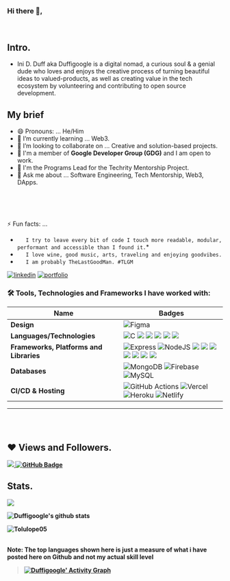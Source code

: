 ### Hi there  👋, 
<br />

## Intro.
  - Ini D. Duff <Caleb/> aka Duffigoogle is a digital nomad, a curious soul & a genial dude who loves and enjoys the creative process of turning beautiful ideas to valued-products, as well as creating value in the tech ecosystem by volunteering and contributing to open source development. 


## My brief

- 😄 Pronouns: ... He/Him
- 🌱 I’m currently learning ... Web3.
- 👯 I’m looking to collaborate on ... Creative and solution-based projects.
- 🔭 I'm a member of **Google Developer Group (GDG)** and I am open to work.
- 🔭 I'm the Programs Lead for the Techrity Mentorship Project. 
- 💬 Ask me about ... Software Engineering, Tech Mentorship, Web3, DApps. 
<br>
<br>
<br>


⚡ Fun facts: ... 
* &nbsp;&nbsp;&nbsp;&nbsp; ```I try to leave every bit of code I touch more readable, modular, performant and accessible than I found it.```*
* &nbsp;&nbsp;&nbsp;&nbsp; ```I love wine, good music, arts, traveling and enjoying goodvibes.``` 
* &nbsp;&nbsp;&nbsp;&nbsp; ```I am probably TheLastGoodMan. #TLGM``` 

[![linkedin](https://img.shields.io/badge/linkedin-0A66C2?style=for-the-badge&logo=linkedin&logoColor=white)](https://www.linkedin.com/in/https://www.linkedin.com/in/duffcaleb/)
[![portfolio](https://img.shields.io/badge/my_portfolio-000?style=for-the-badge&logo=ko-fi&logoColor=white)](http://http://duffigoogle-techfolio.vercel.app/)


### 🛠 Tools, Technologies and Frameworks I have worked with:

Name | Badges
--- | --- 
**Design**  |  ![Figma](https://img.shields.io/badge/figma-%23F24E1E.svg?style=for-the-badge&logo=figma&logoColor=white) 
**Languages/Technologies**  | ![C](https://img.shields.io/badge/c-%2300599C.svg?style=for-the-badge&logo=c&logoColor=white)  <img src="https://img.shields.io/badge/-TYPESCRIPT-3178C6?&style=for-the-badge&logo=Typescript&logoColor=white" />  <img src="https://img.shields.io/badge/JavaScript-323330?style=for-the-badge&logo=javascript&logoColor=F7DF1E" /> <img src="https://img.shields.io/badge/CSS3-1572B6?style=for-the-badge&logo=css3&logoColor=white" />  <img src="https://img.shields.io/badge/HTML5-E34F26?style=for-the-badge&logo=html5&logoColor=white" />  <img src="https://img.shields.io/badge/-PYTHON-3776AB?&style=for-the-badge&logo=python&logoColor=white" />
**Frameworks, Platforms and Libraries** | ![Express](https://img.shields.io/badge/Express-000?style=for-the-badge&logo=express&logoColor=white) ![NodeJS](https://img.shields.io/badge/node.js-6DA55F?style=for-the-badge&logo=node.js&logoColor=white) <img src="https://img.shields.io/badge/Bootstrap-563D7C?style=for-the-badge&logo=bootstrap&logoColor=white" /> <img src="https://img.shields.io/badge/-STYLED%20COMPONENTS-DB7093?style=for-the-badge&logo=styled-components&logoColor=white" />  <img src="https://img.shields.io/badge/React-20232A?style=for-the-badge&logo=react&logoColor=61DAFB" />  <img src="https://img.shields.io/badge/-SCSS-CC6699?style=for-the-badge&logo=Sass&logoColor=white" />  <img src="https://img.shields.io/badge/-TAILWIND%20CSS-06B6D4?style=for-the-badge&logo=tailwind-css&logoColor=white" />  <img src="https://img.shields.io/badge/-NEXT.js-000000?style=for-the-badge&logo=next.js&logoColor=white" />  <img src="https://img.shields.io/badge/-MATERIAL%20UI-007FFF?style=for-the-badge&logo=mui&logoColor=white" />
**Databases**  | ![MongoDB](https://img.shields.io/badge/MongoDB-%234ea94b.svg?style=for-the-badge&logo=mongodb&logoColor=white) ![Firebase](https://img.shields.io/badge/firebase-%23039BE5.svg?style=for-the-badge&logo=firebase) ![MySQL](https://img.shields.io/badge/mysql-%2300f.svg?style=for-the-badge&logo=mysql&logoColor=white)
**CI/CD & Hosting**   | ![GitHub Actions](https://img.shields.io/badge/github%20actions-%232671E5.svg?style=for-the-badge&logo=githubactions&logoColor=white) ![Vercel](https://img.shields.io/badge/vercel-%23000000.svg?style=for-the-badge&logo=vercel&logoColor=#000000) ![Heroku](https://img.shields.io/badge/heroku-%23430098.svg?style=for-the-badge&logo=heroku&logoColor=white) ![Netlify](https://img.shields.io/badge/netlify-%23000000.svg?style=for-the-badge&logo=netlify&logoColor=#00C7B7)
</p> 

<hr/>
<b/r>

<!-- <br />
<br />

![TheLastGoodMan's github stats](https://github-readme-stats.vercel.app/api?username=duffigoogle&show_icons=true&theme=radical) -->




<br />
<br />
<!-- 
[![Top Langs](https://github-readme-stats.vercel.app/api/top-langs/?username=duffigoogle&layout=compact)](https://github.com/duffigoogle/github-readme-stats) -->

## ❤ Views and Followers.

<a href="https://github.com/Duffigoogle/github-profile-views-counter">
    <img src="https://komarev.com/ghpvc/?username=Duffigoogle">
</a>
<a href="https://github.com/Duffigoogle?tab=followers"><img src="https://img.shields.io/github/followers/Duffigoogle?label=Followers&style=social" alt="GitHub Badge"></a>


 <br>
 
 
## Stats.
 <p><img align="center" src="https://github-readme-stats.vercel.app/api/top-langs/?username=Duffigoogle&layout=compact&theme=dark&hide_border=false" /></p>
<p><img align="center" src="https://github-readme-stats.vercel.app/api?username=Duffigoogle&show_icons=true&include_all_commits=true&count_private=true&layout=compact&theme=dark&hide_border=false&border_radius=2&hide=contribs" alt="Duffigoogle's github stats" /></p>

<p><img align="center" src="https://github-readme-streak-stats.herokuapp.com/?user=Tolulope05&theme=dark" alt="Tolulope05" /></p>
<br/>
 <b>Note:</b> The top languages shown here is just a measure of what i have posted here on Github and not my actual skill level


> <a href="https://github.com/Duffigoogle/github-readme-activity-graph"><img alt="Duffigoogle' Activity Graph" src="https://activity-graph.herokuapp.com/graph?username=Duffigoogle&bg_color=0D1117&color=5BCDEC&line=5BCDEC&point=FFFFFF&hide_border=true" /></a>

<br/>
